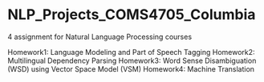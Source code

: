 # NLP_Projects_COMS4705_Columbia
4 assignment for Natural Language Processing courses

Homework1: Language Modeling and Part of Speech Tagging
Homework2: Multilingual Dependency Parsing
Homework3: Word Sense Disambiguation (WSD) using Vector Space Model (VSM)
Homework4: Machine Translation
